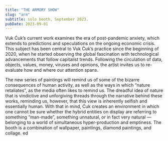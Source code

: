 ```yaml
---
title: "THE ARMORY SHOW"
slug: "arm"
subtitle: solo booth, September 2023.
pubDate: 2023-09-01
---
```

Vuk Ćuk’s current work examines the era of post-pandemic anxiety, which extends to predictions and speculations on the ongoing economic crisis. This subject has been central to Vuk Ćuk’s practice since the beginning of 2020, when he started observing the global fascination with technological advancements that follow capitalist trends. Following the circulation of data, objects, values, money, viruses and opinions, the artist invites us to re-evaluate how and where our attention spans.

The new series of paintings will remind us of some of the bizarre consequences of human activity, as well as the ways in which “nature retaliates”, as the media often likes to remind us. The dreadful idea of nature that is vindictive and unforgiving threads through the narrative behind these works, reminding us, however, that this view is inherently selfish and essentially human. With that in mind, Ćuk creates an environment in which one cannot be sure whether the hybrid entities on display are referring to something “man-made”, something unnatural, or in fact very natural — belonging to a world of simultaneous hyper-production and emptiness. The booth is a combination of wallpaper, paintings, diamond paintings, and collage. ed

